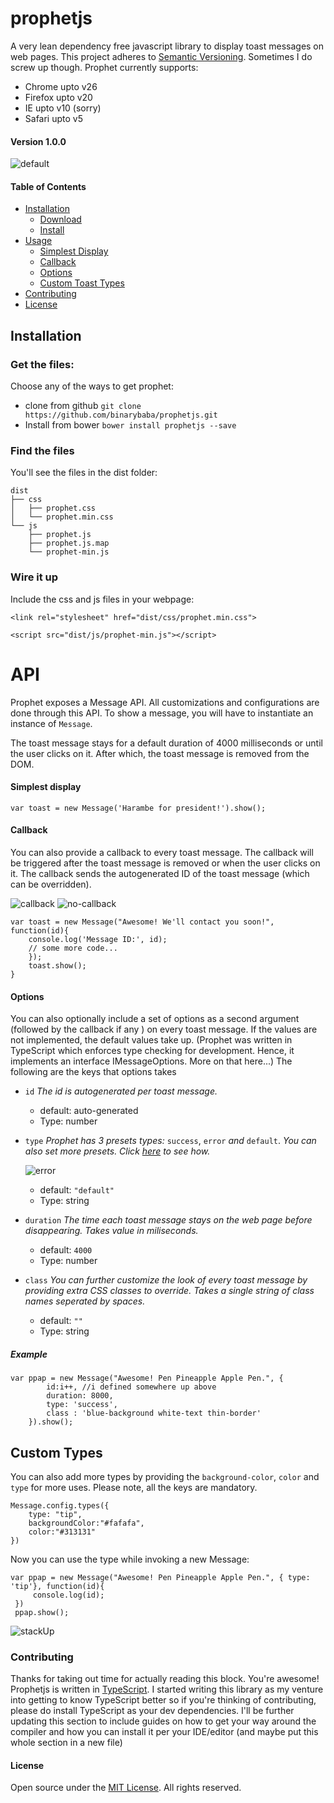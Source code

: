 # prophetjs

A very lean dependency free javascript library to display toast messages on web pages.
This project adheres to [Semantic Versioning](http://semver.org/). Sometimes I do screw up though. Prophet currently supports:
 - Chrome upto v26
 - Firefox upto v20
 - IE upto v10 (sorry)
 - Safari upto v5

#### Version 1.0.0

![default](https://github.com/binarybaba/prophetjs/raw/master/img/message-click-cb.gif)


#### Table of Contents
 - [Installation](#installation)
   - [Download](#get-the-files)
   - [Install](#find-the-files)
 - [Usage](#api)
   - [Simplest Display](#simplest-display)
   - [Callback](#callback)
   - [Options](#options)
   - [Custom Toast Types](#custom-types)
 - [Contributing](#contributing)
 - [License](#license)


## Installation

### Get the files:
Choose any of the ways to get prophet:

- clone from github `git clone https://github.com/binarybaba/prophetjs.git`
- Install from bower `bower install prophetjs --save`

### Find the files
You'll see the files in the dist folder:
  ```
  dist
  ├── css
  │   ├── prophet.css
  │   └── prophet.min.css
  └── js
      ├── prophet.js
      ├── prophet.js.map
      └── prophet-min.js
 ```
### Wire it up
 Include the css and js files in your webpage:

 `<link rel="stylesheet" href="dist/css/prophet.min.css">`

 `<script src="dist/js/prophet-min.js"></script>`


# API

Prophet exposes a Message API. All customizations and configurations are done through this API.
To show a message, you will have to instantiate an instance of `Message`.

The toast message stays for a default duration of 4000 milliseconds or until the user clicks on it. After which,
the toast message is removed from the DOM.

#### Simplest display

`var toast = new Message('Harambe for president!').show();`

#### Callback

You can also provide a callback to every toast message. The callback will be triggered after the toast message is removed or
when the user clicks on it. The callback sends the autogenerated ID of the toast message (which can be overridden).

![callback](https://github.com/binarybaba/prophetjs/raw/master/img/message-click-cb.gif)
![no-callback](https://github.com/binarybaba/prophetjs/raw/master/img/message-default-no-click.gif)

```
var toast = new Message("Awesome! We'll contact you soon!", function(id){
    console.log('Message ID:', id);
    // some more code...
    });
    toast.show();
}
```

#### Options

You can also optionally include a set of options as a second argument (followed by the callback if any ) on every toast message. If the values are not implemented, the default values take up.
(Prophet was written in TypeScript which enforces type checking for development. Hence, it implements an interface IMessageOptions. More on that here...)
The following are the keys that options takes

 - `id`
	*The id is autogenerated per toast message.*
	 - default: auto-generated
	 - Type: number
 - `type`
 	*Prophet has 3 presets types:* `success`, `error` *and* `default`. *You can also set more presets. Click [here](#custom-types) to see how.*

 	![error](https://github.com/binarybaba/prophetjs/raw/master/img/message-error.gif)
 	 - default: `"default"`
 	 - Type: string
 - `duration`
	*The time each toast message stays on the web page before disappearing. Takes value in miliseconds.*
	 - default: `4000`
	 - Type: number

 - `class`
 	*You can further customize the look of every toast message by providing extra CSS classes to override. Takes a single string of class names seperated by spaces.*
 	 - default: `""`
 	 - Type: string

 ##### Example
 ```
 var ppap = new Message("Awesome! Pen Pineapple Apple Pen.", {
         id:i++, //i defined somewhere up above
         duration: 8000,
         type: 'success',
         class : 'blue-background white-text thin-border'
     }).show();
 ```

## Custom Types
You can also add more types by providing the `background-color`, `color` and `type` for more uses. Please note, all the keys are mandatory.

```
Message.config.types({
    type: "tip",
    backgroundColor:"#fafafa",
    color:"#313131"
})
```

Now you can use the type while invoking a new Message:

```
var ppap = new Message("Awesome! Pen Pineapple Apple Pen.", { type: 'tip'}, function(id){
     console.log(id);
 })
 ppap.show();
```
![stackUp](https://github.com/binarybaba/prophetjs/raw/master/img/message-stack-up.gif)


### Contributing
Thanks for taking out time for actually reading this block. You're awesome!
Prophetjs is written in [TypeScript](http://www.typescriptlang.org). I started writing this library as my venture into getting to know TypeScript better so if you're thinking of
contributing, please do install TypeScript as your dev dependencies. I'll be further updating this section to include guides on how to get
your way around the compiler and how you can install it per your IDE/editor (and maybe put this whole section in a new file)


#### License
Open source under the [MIT License](https://github.com/binarybaba/prophetjs/blob/master/LICENSE).
All rights reserved.
